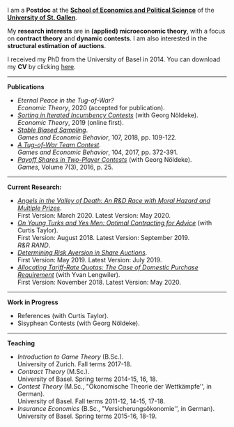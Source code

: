 I am a **Postdoc** at the **[School of Economics and Political Science](https://seps.unisg.ch)** of the **[University of St. Gallen](https://www.unisg.ch)**.

My **research interests** are in **(applied) microeconomic theory**, with a focus on **contract theory** and **dynamic contests**. I am also interested in the **structural estimation of auctions**.

I received my PhD from the University of Basel in 2014. You can download my **CV** by clicking [here](https://samuelhaefner.github.io/files/cvhaefner.pdf).

---

**Publications**
- *Eternal Peace in the Tug-of-War?*  
*Economic Theory*, 2020 (accepted for publication).
- *[Sorting in Iterated Incumbency Contests](https://doi.org/10.1007/s00199-019-01205-8)* (with Georg Nöldeke).  
*Economic Theory*, 2019 (online first).
- *[Stable Biased Sampling](https://doi.org/10.1016/j.geb.2017.11.006)*.  
*Games and Economic Behavior*, 107, 2018, pp. 109-122.
- *[A Tug-of-War Team Contest](https://doi.org/10.1016/j.geb.2017.04.013)*.  
*Games and Economic Behavior*, 104, 2017, pp. 372-391.
- *[Payoff Shares in Two-Player Contests](http://www.mdpi.com/2073-4336/7/3/25/pdf)* (with Georg Nöldeke).  
*Games*, Volume 7(3), 2016, p. 25.

---

**Current Research:** 
- *[Angels in the Valley of Death: An R&D Race with Moral Hazard and Multiple Prizes](http://ssrn.com/abstract=3564033)*.  
First Version: March 2020. Latest Version: May 2020.  
- *[On Young Turks and Yes Men: Optimal Contracting for Advice](https://dx.doi.org/10.2139/ssrn.3229927)* (with Curtis Taylor).  
 First Version: August 2018. Latest Version: September 2019.  
 *R&R RAND*. 
- *[Determining Risk Aversion in Share Auctions](https://dx.doi.org/10.2139/ssrn.3397027)*.  
 First Version: May 2019. Latest Version: July 2019. 
- *[Allocating Tariff-Rate Quotas: The Case of Domestic Purchase Requirement](https://dx.doi.org/10.2139/ssrn.3293534)* (with Yvan Lengwiler).  
 First Version: November 2018. Latest Version: May 2020. 

---

**Work in Progress**
- References (with Curtis Taylor).
- Sisyphean Contests (with Georg Nöldeke).

---

**Teaching**

- *Introduction to Game Theory* (B.Sc.).  
University of Zurich. Fall terms 2017-18. 
- *Contract Theory* (M.Sc.).  
University of Basel. Spring terms 2014-15, 16, 18. 
- *Contest Theory* (M.Sc., "Ökonomische Theorie der Wettkämpfe'',  in German).  
University of Basel. Fall terms 2011-12, 14-15, 17-18. 
- *Insurance Economics* (B.Sc., "Versicherungsökonomie'', in German).  
University of Basel. Spring terms 2015-16, 18-19.
